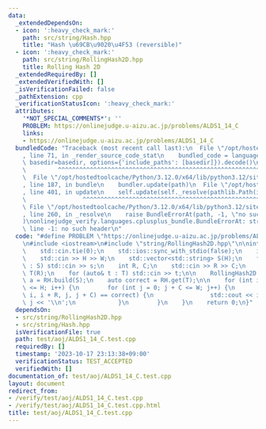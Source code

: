 ```yaml
---
data:
  _extendedDependsOn:
  - icon: ':heavy_check_mark:'
    path: src/string/Hash.hpp
    title: "Hash \u69CB\u9020\u4F53 (reversible)"
  - icon: ':heavy_check_mark:'
    path: src/string/RollingHash2D.hpp
    title: Rolling Hash 2D
  _extendedRequiredBy: []
  _extendedVerifiedWith: []
  _isVerificationFailed: false
  _pathExtension: cpp
  _verificationStatusIcon: ':heavy_check_mark:'
  attributes:
    '*NOT_SPECIAL_COMMENTS*': ''
    PROBLEM: https://onlinejudge.u-aizu.ac.jp/problems/ALDS1_14_C
    links:
    - https://onlinejudge.u-aizu.ac.jp/problems/ALDS1_14_C
  bundledCode: "Traceback (most recent call last):\n  File \"/opt/hostedtoolcache/Python/3.12.0/x64/lib/python3.12/site-packages/onlinejudge_verify/documentation/build.py\"\
    , line 71, in _render_source_code_stat\n    bundled_code = language.bundle(stat.path,\
    \ basedir=basedir, options={'include_paths': [basedir]}).decode()\n          \
    \         ^^^^^^^^^^^^^^^^^^^^^^^^^^^^^^^^^^^^^^^^^^^^^^^^^^^^^^^^^^^^^^^^^^^^^^^^^^^^^^^^^\n\
    \  File \"/opt/hostedtoolcache/Python/3.12.0/x64/lib/python3.12/site-packages/onlinejudge_verify/languages/cplusplus.py\"\
    , line 187, in bundle\n    bundler.update(path)\n  File \"/opt/hostedtoolcache/Python/3.12.0/x64/lib/python3.12/site-packages/onlinejudge_verify/languages/cplusplus_bundle.py\"\
    , line 401, in update\n    self.update(self._resolve(pathlib.Path(included), included_from=path))\n\
    \                ^^^^^^^^^^^^^^^^^^^^^^^^^^^^^^^^^^^^^^^^^^^^^^^^^^^^^^^^^\n \
    \ File \"/opt/hostedtoolcache/Python/3.12.0/x64/lib/python3.12/site-packages/onlinejudge_verify/languages/cplusplus_bundle.py\"\
    , line 260, in _resolve\n    raise BundleErrorAt(path, -1, \"no such header\"\
    )\nonlinejudge_verify.languages.cplusplus_bundle.BundleErrorAt: string/RollingHash2D.hpp:\
    \ line -1: no such header\n"
  code: "#define PROBLEM \"https://onlinejudge.u-aizu.ac.jp/problems/ALDS1_14_C\"\n\
    \n#include <iostream>\n#include \"string/RollingHash2D.hpp\"\n\nint main() {\n\
    \    std::cin.tie(0);\n    std::ios::sync_with_stdio(false);\n    int H, W;\n\
    \    std::cin >> H >> W;\n    std::vector<std::string> S(H);\n    for (auto& s\
    \ : S) std::cin >> s;\n    int R, C;\n    std::cin >> R >> C;\n    std::vector<std::string>\
    \ T(R);\n    for (auto& t : T) std::cin >> t;\n\n    RollingHash2D RH;\n    auto\
    \ a = RH.build(S);\n    auto correct = RH.get(T);\n\n    for (int i = 0; i + R\
    \ <= H; i++) {\n        for (int j = 0; j + C <= W; j++) {\n            if (RH.query(a,\
    \ i, i + R, j, j + C) == correct) {\n                std::cout << i << ' ' <<\
    \ j << '\\n';\n            }\n        }\n    }\n    return 0;\n}"
  dependsOn:
  - src/string/RollingHash2D.hpp
  - src/string/Hash.hpp
  isVerificationFile: true
  path: test/aoj/ALDS1_14_C.test.cpp
  requiredBy: []
  timestamp: '2023-10-17 23:13:38+09:00'
  verificationStatus: TEST_ACCEPTED
  verifiedWith: []
documentation_of: test/aoj/ALDS1_14_C.test.cpp
layout: document
redirect_from:
- /verify/test/aoj/ALDS1_14_C.test.cpp
- /verify/test/aoj/ALDS1_14_C.test.cpp.html
title: test/aoj/ALDS1_14_C.test.cpp
---
```

